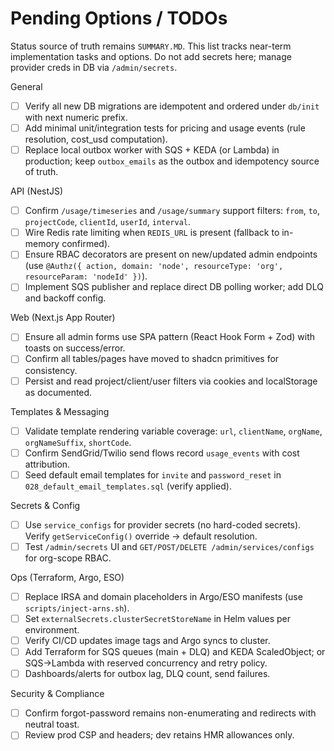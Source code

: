 # Pending Options / TODOs

Status source of truth remains `SUMMARY.MD`. This list tracks near-term implementation tasks and options. Do not add secrets here; manage provider creds in DB via `/admin/secrets`.

General
- [ ] Verify all new DB migrations are idempotent and ordered under `db/init` with next numeric prefix.
- [ ] Add minimal unit/integration tests for pricing and usage events (rule resolution, cost_usd computation).
- [ ] Replace local outbox worker with SQS + KEDA (or Lambda) in production; keep `outbox_emails` as the outbox and idempotency source of truth.

API (NestJS)
- [ ] Confirm `/usage/timeseries` and `/usage/summary` support filters: `from`, `to`, `projectCode`, `clientId`, `userId`, `interval`.
- [ ] Wire Redis rate limiting when `REDIS_URL` is present (fallback to in-memory confirmed).
- [ ] Ensure RBAC decorators are present on new/updated admin endpoints (use `@Authz({ action, domain: 'node', resourceType: 'org', resourceParam: 'nodeId' })`).
- [ ] Implement SQS publisher and replace direct DB polling worker; add DLQ and backoff config.

Web (Next.js App Router)
- [ ] Ensure all admin forms use SPA pattern (React Hook Form + Zod) with toasts on success/error.
- [ ] Confirm all tables/pages have moved to shadcn primitives for consistency.
- [ ] Persist and read project/client/user filters via cookies and localStorage as documented.

Templates & Messaging
- [ ] Validate template rendering variable coverage: `url`, `clientName`, `orgName`, `orgNameSuffix`, `shortCode`.
- [ ] Confirm SendGrid/Twilio send flows record `usage_events` with cost attribution.
- [ ] Seed default email templates for `invite` and `password_reset` in `028_default_email_templates.sql` (verify applied).

Secrets & Config
- [ ] Use `service_configs` for provider secrets (no hard-coded secrets). Verify `getServiceConfig()` override → default resolution.
- [ ] Test `/admin/secrets` UI and `GET/POST/DELETE /admin/services/configs` for org-scope RBAC.

Ops (Terraform, Argo, ESO)
- [ ] Replace IRSA and domain placeholders in Argo/ESO manifests (use `scripts/inject-arns.sh`).
- [ ] Set `externalSecrets.clusterSecretStoreName` in Helm values per environment.
- [ ] Verify CI/CD updates image tags and Argo syncs to cluster.
- [ ] Add Terraform for SQS queues (main + DLQ) and KEDA ScaledObject; or SQS→Lambda with reserved concurrency and retry policy.
- [ ] Dashboards/alerts for outbox lag, DLQ count, send failures.

Security & Compliance
- [ ] Confirm forgot-password remains non-enumerating and redirects with neutral toast.
- [ ] Review prod CSP and headers; dev retains HMR allowances only.
